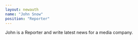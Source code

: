```yaml
---
layout: newauth
name: "John Snow"
position: "Reporter"
---
```

John is a Reporter and write latest news for a media company.